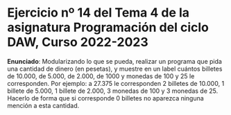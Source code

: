 # Ejercicio nº 14 del Tema 4 de la asignatura Programación del ciclo DAW, Curso 2022-2023
**Enunciado**: Modularizando lo que se pueda, realizar un programa que pida una cantidad de dinero (en pesetas), y muestre en un label cuántos billetes de 10.000, de 5.000, de 2.000, de 1000 y monedas de 100 y 25 le corresponden.
Por ejemplo: a 27.375 le corresponden 2 billetes de 10.000, 1 billete de 5.000, 1 billete de 2.000, 3 monedas de 100 y 3 monedas de 25.
Hacerlo de forma que si corresponde 0 billetes no aparezca ninguna mención a esta cantidad.